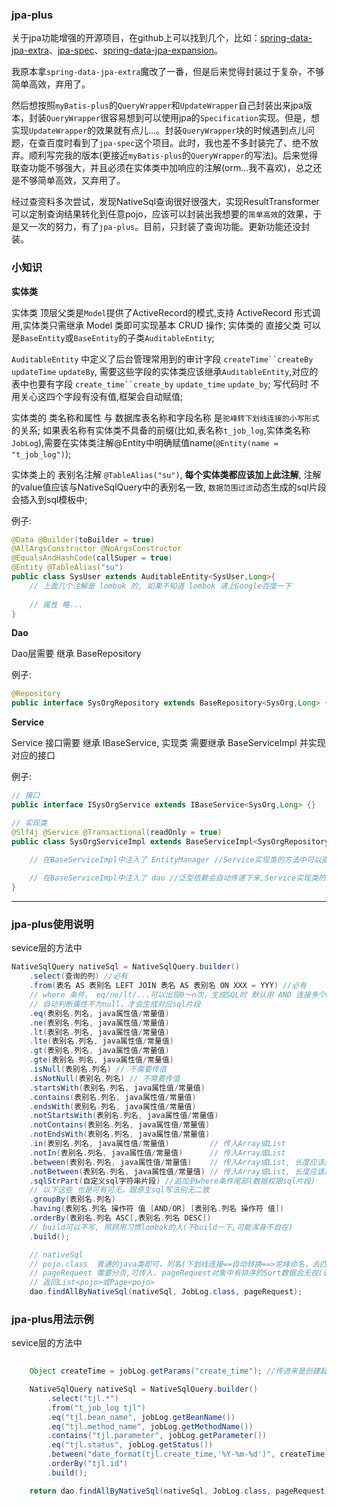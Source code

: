 ### jpa-plus

关于jpa功能增强的开源项目，在github上可以找到几个，比如：[spring-data-jpa-extra](https://github.com/slyak/spring-data-jpa-extra)、[jpa-spec](https://github.com/wenhao/jpa-spec)、[spring-data-jpa-expansion](https://github.com/fast-family/spring-data-jpa-expansion)。

我原本拿`spring-data-jpa-extra`魔改了一番，但是后来觉得封装过于复杂，不够简单高效，弃用了。 

然后想按照`myBatis-plus`的`QueryWrapper`和`UpdateWrapper`自己封装出来jpa版本，封装`QueryWrapper`很容易想到可以使用jpa的`Specification`实现。但是，想实现`UpdateWrapper`的效果就有点儿...。封装`QueryWrapper`块的时候遇到点儿问题，在查百度时看到了`jpa-spec`这个项目。此时，我也差不多封装完了、绝不放弃。顺利写完我的版本(更接近`myBatis-plus`的`QueryWrapper`的写法)。后来觉得联查功能不够强大，并且必须在实体类中加响应的注解(orm...我不喜欢)，总之还是不够简单高效，又弃用了。

经过查资料多次尝试，发现NativeSql查询很好很强大，实现ResultTransformer可以定制查询结果转化到任意pojo，应该可以封装出我想要的`简单高效`的效果，于是又一次的努力，有了`jpa-plus`。目前，只封装了查询功能。更新功能还没封装。


### 小知识

**实体类**

实体类 顶层父类是`Model`提供了ActiveRecord的模式,支持 ActiveRecord 形式调用,实体类只需继承 Model 类即可实现基本 CRUD 操作;
实体类的 直接父类 可以是`BaseEntity`或`BaseEntity`的子类`AuditableEntity`;


`AuditableEntity` 中定义了后台管理常用到的审计字段 `createTime``createBy` `updateTime` `updateBy`, 需要这些字段的实体类应该继承`AuditableEntity`,对应的表中也要有字段 `create_time``create_by` `update_time` `update_by`;
写代码时 不用关心这四个字段有没有值,框架会自动赋值;

实体类的 类名称和属性 与 数据库表名称和字段名称 是`驼峰转下划线连接的小写形式`的关系;
如果表名称有实体类不具备的前缀(比如,表名称`t_job_log`,实体类名称`JobLog`),需要在实体类注解@Entity中明确赋值name(`@Entity(name = "t_job_log")`);

实体类上的 表别名注解 `@TableAlias("su")`, **每个实体类都应该加上此注解**, 注解的value值应该与NativeSqlQuery中的表别名一致, `数据范围过滤`动态生成的sql片段会插入到sql模板中;


例子: 
```java
@Data @Builder(toBuilder = true)
@AllArgsConstructor @NoArgsConstructor
@EqualsAndHashCode(callSuper = true)
@Entity @TableAlias("su")
public class SysUser extends AuditableEntity<SysUser,Long>{
    // 上面几个注解是 lombok 的, 如果不知道 lombok 请上Google百度一下
    
    // 属性 略...
}
```

**Dao**

Dao层需要 继承 BaseRepository

例子: 
```java
@Repository
public interface SysOrgRepository extends BaseRepository<SysOrg,Long> {}
```

**Service**

Service 接口需要 继承 IBaseService, 实现类 需要继承 BaseServiceImpl 并实现 对应的接口

例子:

```java
// 接口
public interface ISysOrgService extends IBaseService<SysOrg,Long> {}

// 实现类
@Slf4j @Service @Transactional(readOnly = true)
public class SysOrgServiceImpl extends BaseServiceImpl<SysOrgRepository, SysOrg,Long> implements ISysOrgService {

    // 在BaseServiceImpl中注入了 EntityManager //Service实现类的方法中可以直接使用;
    
    // 在BaseServiceImpl中注入了 dao //泛型依赖会自动传递下来,Service实现类的方法中可以直接使用 dao.xxx(yyy);
}
```

---

### jpa-plus使用说明

sevice层的方法中
```java
NativeSqlQuery nativeSql = NativeSqlQuery.builder()
    .select(查询的列) //必有
    .from(表名 AS 表别名 LEFT JOIN 表名 AS 表别名 ON XXX = YYY) //必有
    // where 条件， eq/ne/lt/...可以出现0～n次，生成SQL时 默认用 AND 连接多个where条件
    // 自动判断属性不为null，才会生成对应sql片段
    .eq(表别名.列名, java属性值/常量值)
    .ne(表别名.列名, java属性值/常量值)
    .lt(表别名.列名, java属性值/常量值)
    .lte(表别名.列名, java属性值/常量值)
    .gt(表别名.列名, java属性值/常量值)
    .gte(表别名.列名, java属性值/常量值)
    .isNull(表别名.列名) // 不需要传值
    .isNotNull(表别名.列名) // 不需要传值
    .startsWith(表别名.列名, java属性值/常量值)
    .contains(表别名.列名, java属性值/常量值)
    .endsWith(表别名.列名, java属性值/常量值)
    .notStartsWith(表别名.列名, java属性值/常量值)
    .notContains(表别名.列名, java属性值/常量值)
    .notEndsWith(表别名.列名, java属性值/常量值)
    .in(表别名.列名, java属性值/常量值)         // 传入Array或List
    .notIn(表别名.列名, java属性值/常量值)      // 传入Array或List
    .between(表别名.列名, java属性值/常量值)    // 传入Array或List, 长度应该是2
    .notBetween(表别名.列名, java属性值/常量值) // 传入Array或List, 长度应该是2
    .sqlStrPart(自定义sql字符串片段) //追加到where条件尾部(数据权限sql片段)
    // 以下这些 也是可有可无，跟原生sql写法别无二致
    .groupBy(表别名.列名)
    .having(表别名.列名 操作符 值 [AND/OR] [表别名.列名 操作符 值])
    .orderBy(表别名.列名 ASC[,表别名.列名 DESC])
    // build可以不写, 照顾用习惯lombok的人(不build一下,可能浑身不自在)
    .build();

    // nativeSql
    // pojo.class  普通的java类即可，列名(下划线连接==自动转换==>驼峰命名，去匹配java类的属性)
    // pageRequest 需要分页,可传入. pageRequest对象中有排序的Sort数据会无视(请用orderBy()排序)
    // 返回List<pojo>或Page<pojo>
    dao.findAllByNativeSql(nativeSql, JobLog.class, pageRequest);
```

### jpa-plus用法示例

sevice层的方法中
```java
 
    Object createTime = jobLog.getParams("create_time"); //传进来是创建起止时间的数组

    NativeSqlQuery nativeSql = NativeSqlQuery.builder()
        .select("tjl.*")
        .from("t_job_log tjl")
        .eq("tjl.bean_name", jobLog.getBeanName())
        .eq("tjl.method_name", jobLog.getMethodName())
        .contains("tjl.parameter", jobLog.getParameter())
        .eq("tjl.status", jobLog.getStatus())
        .between("date_format(tjl.create_time,'%Y-%m-%d')", createTime)
        .orderBy("tjl.id")
        .build();

    return dao.findAllByNativeSql(nativeSql, JobLog.class, pageRequest);
    
```